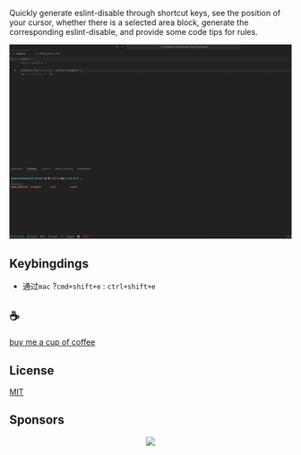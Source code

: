 Quickly generate eslint-disable through shortcut keys, see the position of your cursor, whether there is a selected area block, generate the corresponding eslint-disable, and provide some code tips for rules.

![demo](/assets/demo.gif)

## Keybingdings
- 通过`mac` ?`cmd+shift+e` : `ctrl+shift+e`

## :coffee:

[buy me a cup of coffee](https://github.com/Simon-He95/sponsor)

## License

[MIT](./license)

## Sponsors

<p align="center">
  <a href="https://cdn.jsdelivr.net/gh/Simon-He95/sponsor/sponsors.svg">
    <img src="https://cdn.jsdelivr.net/gh/Simon-He95/sponsor/sponsors.png"/>
  </a>
</p>
